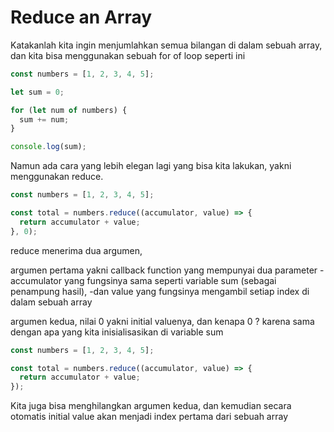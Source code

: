 # Reduce an Array

Katakanlah kita ingin menjumlahkan semua bilangan di dalam sebuah array, dan kita bisa menggunakan sebuah for of loop seperti ini

```javascript
const numbers = [1, 2, 3, 4, 5];

let sum = 0;

for (let num of numbers) {
  sum += num;
}

console.log(sum);
```

Namun ada cara yang lebih elegan lagi yang bisa kita lakukan, yakni menggunakan reduce.

```javascript
const numbers = [1, 2, 3, 4, 5];

const total = numbers.reduce((accumulator, value) => {
  return accumulator + value;
}, 0);
```

reduce menerima dua argumen,

argumen pertama yakni callback function yang mempunyai dua parameter
  -accumulator yang fungsinya sama seperti variable sum (sebagai penampung hasil),
  -dan value yang fungsinya mengambil setiap index di dalam sebuah array

argumen kedua, nilai 0 yakni initial valuenya, dan kenapa 0 ? karena sama dengan apa yang kita inisialisasikan di variable sum

```javascript
const numbers = [1, 2, 3, 4, 5];

const total = numbers.reduce((accumulator, value) => {
  return accumulator + value;
});
```

Kita juga bisa menghilangkan argumen kedua, dan kemudian secara otomatis initial value akan menjadi index pertama dari sebuah array
